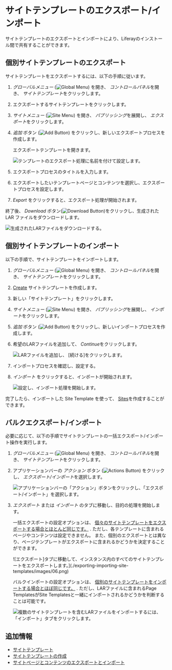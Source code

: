 # サイトテンプレートのエクスポート/インポート

サイトテンプレートのエクスポートとインポートにより、Liferayのインストール間で共有することができます。

## 個別サイトテンプレートのエクスポート

サイトテンプレートをエクスポートするには、以下の手順に従います。

1. *グローバルメニュー* (![Global Menu](../../../images/icon-applications-menu.png)) を開き、 *コントロールパネル*を開き、 *サイトテンプレート*をクリックします。

1. エクスポートするサイトテンプレートをクリックします。

1. *サイトメニュー* (![Site Menu](../../../images/icon-product-menu.png)) を開き、 *パブリッシング*を展開し、 *エクスポート*をクリックします。

1. *追加* ボタン (![Add Button](../../../images/icon-add.png)) をクリックし、新しいエクスポートプロセスを作成します。

   エクスポートテンプレートを開きます。

   ![テンプレートのエクスポート処理に名前を付けて設定します。](./exporting-importing-site-templates/images/01.png)

1. エクスポートプロセスのタイトルを入力します。

1. エクスポートしたいテンプレートページとコンテンツを選択し、エクスポートプロセスを設定します。

1. *Export* をクリックすると、エクスポート処理が開始されます。

終了後、 *Download* ボタン(![Download Button](../../../images/icon-download.png))をクリックし、生成された LAR ファイルをダウンロードします。

![生成されたLARファイルをダウンロードする。](./exporting-importing-site-templates/images/02.png)

## 個別サイトテンプレートのインポート

以下の手順で、サイトテンプレートをインポートします。

1. *グローバルメニュー* (![Global Menu](../../../images/icon-applications-menu.png)) を開き、 *コントロールパネル*を開き、 *サイトテンプレート*をクリックします。

1. [Create](./creating-site-templates.md) サイトテンプレートを作成します。

1. 新しい「サイトテンプレート」をクリックします。

1. *サイトメニュー* (![Site Menu](../../../images/icon-product-menu.png)) を開き、 *パブリッシング*を展開し、 *インポート*をクリックします。

1. *追加* ボタン (![Add Button](../../../images/icon-add.png)) をクリックし、新しいインポートプロセスを作成します。

1. 希望のLARファイルを追加して、 *Continue*をクリックします。

   ![LARファイルを追加し、 [続ける]をクリックします。](./exporting-importing-site-templates/images/03.png)

1. インポートプロセスを確認し、設定する。

1. *インポート* をクリックすると、インポートが開始されます。

   ![設定し、インポート処理を開始します。](./exporting-importing-site-templates/images/04.png)

完了したら、インポートした Site Template を使って、 [Sites](../creating-sites.md)を作成することができます。

## バルクエクスポート/インポート

必要に応じて、以下の手順でサイトテンプレートの一括エクスポート/インポート操作を実行します。

1. *グローバルメニュー* (![Global Menu](../../../images/icon-applications-menu.png)) を開き、 *コントロールパネル*を開き、 *サイトテンプレート*をクリックします。

1. アプリケーションバーの *アクション* ボタン (![Actions Button](../../../images/icon-actions.png)) をクリックし、 *エクスポート/インポート*を選択します。

   ![アプリケーションバーの「アクション」ボタンをクリックし、「エクスポート/インポート」を選択します。](./exporting-importing-site-templates/images/05.png)

1. *エクスポート* または *インポート* のタブに移動し、目的の処理を開始します。

   一括エクスポートの設定オプションは、 [個々のサイトテンプレートをエクスポートする場合とほとんど同じです。](#exporting-individual-site-templates) . ただし、各テンプレートに含まれるページやコンテンツは設定できません。 また、個別のエクスポートとは異なり、ページテンプレートがエクスポートに含まれるかどうかを決定することができます。

   ![エクスポート]タブに移動して、インスタンス内のすべてのサイトテンプレートをエクスポートします。](./exporting-importing-site-templates/images/06.png)

   バルクインポートの設定オプションは、 [個別のサイトテンプレートをインポートする場合とほぼ同じです。](#importing-individual-site-templates) . ただし、LARファイルに含まれるPage TemplatesがSite Templatesと一緒にインポートされるかどうかを判断することは可能です。

   ![複数のサイトテンプレートを含むLARファイルをインポートするには、「インポート」タブをクリックします。](./exporting-importing-site-templates/images/07.png)

## 追加情報

* [サイトテンプレート](../site-templates.md)
* [サイトテンプレートの作成](./creating-site-templates.md)
* [サイトページとコンテンツのエクスポートとインポート](../exporting-importing-site-pages-and-content.md)
